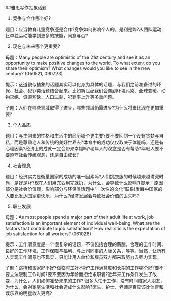 \#\#雅思写作抽象话题

1. 竞争与合作哪个好?

  题目：应当教育儿童竞争还是合作?竞争如何影响个人的，是利是弊?从团队运动比单独运动能学到更多的技能，同意与否?

2. 现在与未来哪个更重要?

  母题：Many people are optimistic of the 21st century and see it as an opportunity to make positive changes to the world. To what extent do you share their optimism? What changes would you like to see in the new century? \(050521, 090723\)

  提示：这道貌似抽象的话题其实可以化身为具体的话题，与我们之前准备过的环保、社会、犯罪类话题结合起来。比如新世纪我们会遇到环境污染、全球变暖、动物灭绝、资源短缺、人口过剩、犯罪率上升等多重问题。

  子题：人们在哪些领域取得了进步，哪些领域仍需进步?为什么将来比现在更加重要?

3. 个人品质

  题目：与生俱来的性格和生活中的经历哪个更主要?要不要回到一个没有贪婪与自私，而是尊重老人和传统的美好世界去?体育中的成功仅仅取决于体能吗，还是有心理因素?经济上的成就一定会带来幸福吗?老年人的观念是否有帮助?年轻人要不要遵守社会传统观念，还是自由成长?

4. 社会观念

  题目：经济实力是衡量国家的成功的唯一因素吗?人们挑衣服的时候越来越讲究时尚，是好是坏?现在人们用东西用完就扔，为什么，会导致什么影响?\(提示：原因部分是社会价值观，影响部分与环保类话题中“一次性的文化”联系\)发展中国家的人要比发达国家更快乐，为什么?经济发展会导致社会价值的丢失吗?

5. 职业发展

  母题：As most people spend a major part of their adult life at work, job satisfaction is an important element of individual well-being. What are the factors that contribute to job satisfaction? How realistic is the expectation of job satisfaction for all workers? \(061028\)

  提示：工作满意度是一个很复杂的话题，不仅包括合理的薪酬，合理的工作时间、良好的工作环境、工作保障与福利、与上司同事的人际关系，等等。当然，让所有人实现工作满意也不现实，只能让用人单位和雇员双方都采取努力去尽力实现。

  子题：跳槽和搬家好不好?做临时工好不好?工作满意度和长期的工作哪个好?要不要立法限制工作时间?要不要因为年龄而拒绝求职者?近年来工作条件发生了改变，为什么，人们如何准备未来的工作? 很多人忙于工作，没有时间陪家人朋友，为什么，会对家庭生活和社会造成什么影响?医生、护士、老师是否应该比体育和娱乐界的明星收入更高?


